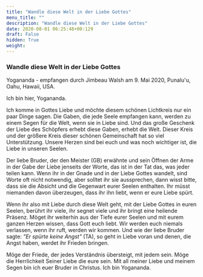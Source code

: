 ```yaml
---
title: "Wandle diese Welt in der Liebe Gottes"
menu_title: ""
description: "Wandle diese Welt in der Liebe Gottes"
date: 2020-08-01 06:25:48+00:129
draft: False
hidden: True
weight:
---
```

### Wandle diese Welt in der Liebe Gottes

Yogananda - empfangen durch Jimbeau Walsh am 9. Mai 2020, Punalu'u, Oahu, Hawaii, USA.

Ich bin hier, Yogananda.

Ich komme in Gottes Liebe und möchte diesem schönen Lichtkreis nur ein paar Dinge sagen. Die Gaben, die jede Seele empfangen kann, werden zu einem Segen für die Welt, wenn sie in Liebe sind. Und das große Geschenk der Liebe des Schöpfers erhebt diese Gaben, erhebt die Welt. Dieser Kreis und der größere Kreis dieser schönen Gemeinschaft hat so viel Unterstützung. Unsere Herzen sind bei euch und was noch wichtiger ist, die Liebe in unseren Seelen.

Der liebe Bruder, der den Meister (GB) erwähnte und sein Öffnen der Arme in der Gabe der Liebe jenseits der Worte, das ist in der Tat das, was jeder teilen kann. Wenn ihr in der Gnade und in der Liebe Gottes wandelt, sind Worte oft nicht notwendig, aber solltet ihr sie aussprechen, dann wisst bitte, dass sie die Absicht und die Gegenwart eurer Seelen enthalten. Ihr müsst niemanden davon überzeugen, dass ihr ihn liebt, wenn er eure Liebe spürt.

Wenn ihr also mit Liebe durch diese Welt geht, mit der Liebe Gottes in euren Seelen, berührt ihr viele, ihr segnet viele und ihr bringt eine heilende Präsenz. Möget ihr weiterhin aus der Tiefe eurer Seelen und mit eurem ganzen Herzen wissen, dass Gott euch liebt. Wir werden euch niemals verlassen, wenn ihr ruft, werden wir kommen. Und wie der liebe Bruder sagte: *"Er spürte keine Angst"* (TA), so geht in Liebe voran und denen, die Angst haben, werdet ihr Frieden bringen.

Möge der Friede, der jedes Verständnis übersteigt, mit jedem sein. Möge die Herrlichkeit Seiner Liebe die eure sein. Mit all meiner Liebe und meinem Segen bin ich euer Bruder in Christus. Ich bin Yogananda.
